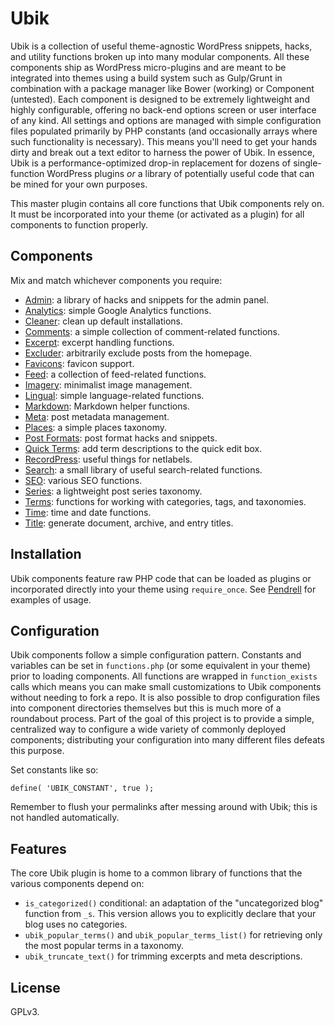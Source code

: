 # Ubik

Ubik is a collection of useful theme-agnostic WordPress snippets, hacks, and utility functions broken up into many modular components. All these components ship as WordPress micro-plugins and are meant to be integrated into themes using a build system such as Gulp/Grunt in combination with a package manager like Bower (working) or Component (untested). Each component is designed to be extremely lightweight and highly configurable, offering no back-end options screen or user interface of any kind. All settings and options are managed with simple configuration files populated primarily by PHP constants (and occasionally arrays where such functionality is necessary). This means you'll need to get your hands dirty and break out a text editor to harness the power of Ubik. In essence, Ubik is a performance-optimized drop-in replacement for dozens of single-function WordPress plugins *or* a library of potentially useful code that can be mined for your own purposes.

This master plugin contains all core functions that Ubik components rely on. It must be incorporated into your theme (or activated as a plugin) for all components to function properly.



## Components

Mix and match whichever components you require:

* [Admin](https://github.com/synapticism/ubik-admin): a library of hacks and snippets for the admin panel.
* [Analytics](https://github.com/synapticism/ubik-analytics): simple Google Analytics functions.
* [Cleaner](https://github.com/synapticism/ubik-cleaner): clean up default installations.
* [Comments](https://github.com/synapticism/ubik-comments): a simple collection of comment-related functions.
* [Excerpt](https://github.com/synapticism/ubik-excerpt): excerpt handling functions.
* [Excluder](https://github.com/synapticism/ubik-excluder): arbitrarily exclude posts from the homepage.
* [Favicons](https://github.com/synapticism/ubik-favicons): favicon support.
* [Feed](https://github.com/synapticism/ubik-feed): a collection of feed-related functions.
* [Imagery](https://github.com/synapticism/ubik-imagery): minimalist image management.
* [Lingual](https://github.com/synapticism/ubik-lingual): simple language-related functions.
* [Markdown](https://github.com/synapticism/ubik-markdown): Markdown helper functions.
* [Meta](https://github.com/synapticism/ubik-meta): post metadata management.
* [Places](https://github.com/synapticism/ubik-places): a simple places taxonomy.
* [Post Formats](https://github.com/synapticism/ubik-post-formats): post format hacks and snippets.
* [Quick Terms](https://github.com/synapticism/ubik-quick-terms): add term descriptions to the quick edit box.
* [RecordPress](https://github.com/synapticism/ubik-recordpress): useful things for netlabels.
* [Search](https://github.com/synapticism/ubik-search): a small library of useful search-related functions.
* [SEO](https://github.com/synapticism/ubik-seo): various SEO functions.
* [Series](https://github.com/synapticism/ubik-series): a lightweight post series taxonomy.
* [Terms](https://github.com/synapticism/ubik-terms): functions for working with categories, tags, and taxonomies.
* [Time](https://github.com/synapticism/ubik-time): time and date functions.
* [Title](https://github.com/synapticism/ubik-title): generate document, archive, and entry titles.



## Installation

Ubik components feature raw PHP code that can be loaded as plugins or incorporated directly into your theme using `require_once`. See [Pendrell](https://github.com/synapticism/pendrell) for examples of usage.



## Configuration

Ubik components follow a simple configuration pattern. Constants and variables can be set in `functions.php` (or some equivalent in your theme) prior to loading components. All functions are wrapped in `function_exists` calls which means you can make small customizations to Ubik components without needing to fork a repo. It is also possible to drop configuration files into component directories themselves but this is much more of a roundabout process. Part of the goal of this project is to provide a simple, centralized way to configure a wide variety of commonly deployed components; distributing your configuration into many different files defeats this purpose.

Set constants like so:

```define( 'UBIK_CONSTANT', true );```

Remember to flush your permalinks after messing around with Ubik; this is not handled automatically.



## Features

The core Ubik plugin is home to a common library of functions that the various components depend on:

* `is_categorized()` conditional: an adaptation of the "uncategorized blog" function from `_s`. This version allows you to explicitly declare that your blog uses no categories.
* `ubik_popular_terms()` and `ubik_popular_terms_list()` for retrieving only the most popular terms in a taxonomy.
* `ubik_truncate_text()` for trimming excerpts and meta descriptions.



## License

GPLv3.
